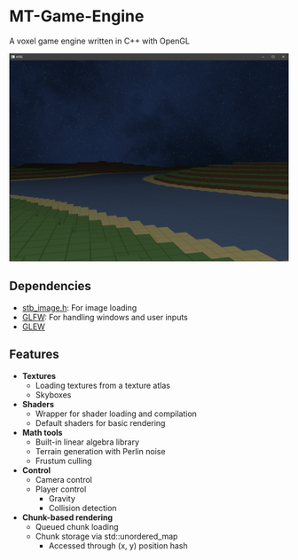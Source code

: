 # MT-Game-Engine
A voxel game engine written in C++ with OpenGL

<img src="Screenshot.png" width="520" />

## Dependencies
* [stb_image.h](https://github.com/nothings/stb/blob/master/stb_image.h): For image loading
* [GLFW](https://github.com/glfw/glfw): For handling windows and user inputs
* [GLEW](https://github.com/nigels-com/glew)

## Features
* **Textures**
    * Loading textures from a texture atlas
    * Skyboxes
* **Shaders**
    * Wrapper for shader loading and compilation
    * Default shaders for basic rendering
* **Math tools**
    * Built-in linear algebra library
    * Terrain generation with Perlin noise
    * Frustum culling
* **Control**
    * Camera control
    * Player control
        * Gravity
        * Collision detection
* **Chunk-based rendering**
    * Queued chunk loading
    * Chunk storage via std::unordered_map
        * Accessed through (x, y) position hash
